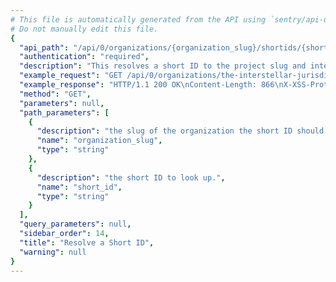 ```yaml
---
# This file is automatically generated from the API using `sentry/api-docs/generator.py.`
# Do not manually edit this file.
{
  "api_path": "/api/0/organizations/{organization_slug}/shortids/{short_id}/", 
  "authentication": "required", 
  "description": "This resolves a short ID to the project slug and internal issue ID.", 
  "example_request": "GET /api/0/organizations/the-interstellar-jurisdiction/shortids/PUMP-STATION-1/ HTTP/1.1\nHost: sentry.io\nAuthorization: Bearer <token>", 
  "example_response": "HTTP/1.1 200 OK\nContent-Length: 866\nX-XSS-Protection: 1; mode=block\nX-Content-Type-Options: nosniff\nContent-Language: en\nAccess-Control-Expose-Headers: X-Sentry-Error, Retry-After\nVary: Accept-Language, Cookie\nAccess-Control-Allow-Methods: GET, HEAD, OPTIONS\nAllow: GET, HEAD, OPTIONS\nAccess-Control-Allow-Origin: *\nAccess-Control-Allow-Headers: X-Sentry-Auth, X-Requested-With, Origin, Accept, Content-Type, Authentication, Authorization\nContent-Type: application/json\nX-Frame-Options: deny\n\n{\n  \"group\": {\n    \"annotations\": [], \n    \"assignedTo\": null, \n    \"count\": \"1\", \n    \"culprit\": \"raven.scripts.runner in main\", \n    \"firstSeen\": \"2020-03-22T15:24:00.564389Z\", \n    \"hasSeen\": false, \n    \"id\": \"1\", \n    \"isBookmarked\": false, \n    \"isPublic\": false, \n    \"isSubscribed\": false, \n    \"lastSeen\": \"2020-03-22T15:24:00.564389Z\", \n    \"level\": \"error\", \n    \"logger\": null, \n    \"metadata\": {\n      \"title\": \"This is an example python exception\"\n    }, \n    \"numComments\": 0, \n    \"permalink\": \"https://sentry.io/organizations/the-interstellar-jurisdiction/issues/1/\", \n    \"platform\": \"python\", \n    \"project\": {\n      \"id\": \"2\", \n      \"name\": \"Pump Station\", \n      \"platform\": null, \n      \"slug\": \"pump-station\"\n    }, \n    \"shareId\": null, \n    \"shortId\": \"PUMP-STATION-1\", \n    \"status\": \"unresolved\", \n    \"statusDetails\": {}, \n    \"subscriptionDetails\": null, \n    \"title\": \"This is an example python exception\", \n    \"type\": \"default\", \n    \"userCount\": 1\n  }, \n  \"groupId\": \"1\", \n  \"organizationSlug\": \"the-interstellar-jurisdiction\", \n  \"projectSlug\": \"pump-station\", \n  \"shortId\": \"PUMP-STATION-1\"\n}", 
  "method": "GET", 
  "parameters": null, 
  "path_parameters": [
    {
      "description": "the slug of the organization the short ID should be looked up in.", 
      "name": "organization_slug", 
      "type": "string"
    }, 
    {
      "description": "the short ID to look up.", 
      "name": "short_id", 
      "type": "string"
    }
  ], 
  "query_parameters": null, 
  "sidebar_order": 14, 
  "title": "Resolve a Short ID", 
  "warning": null
}
---
```

